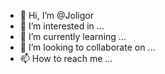 - 👋 Hi, I’m @Joligor
- 👀 I’m interested in ...
- 🌱 I’m currently learning ...
- 💞️ I’m looking to collaborate on ...
- 📫 How to reach me ...

<!---
Joligor/Joligor is a ✨ special ✨ repository because its `README.md` (this file) appears on your GitHub profile.
You can click the Preview link to take a look at your changes.
--->
